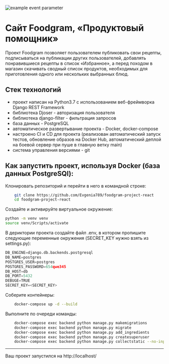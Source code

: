 ![example event parameter](https://github.com/Evgenia789/foodgram-project-react/actions/workflows/foodgram_workflow.yml/badge.svg?event=push)
# Сайт Foodgram, «Продуктовый помощник»
 Проект Foodgram позволяет пользователем публиковать свои рецепты, подписываться на публикации других пользователей, добавлять понравившиеся рецепты в список «Избранное», а перед походом в магазин скачивать сводный список продуктов, необходимых для приготовления одного или нескольких выбранных блюд.

## Cтек технологий

- проект написан на Python3.7 с использованием веб-фреймворка Django REST Framework
- библиотека Djoser - авторизация пользователя
- библиотека django-filter - фильтрация запросов
- база данных - PostgreSQL
- автоматическое развертывание проекта - Docker, docker-compose
- настроено CI и CD для проекта (реализован автоматический запуск тестов, обновление образов на Docker Hub, автоматический деплой на боевой сервер при пуше в главную ветку main) 
- система управления версиями - git

## Как запустить проект, используя Docker (база данных PostgreSQl):
Клонировать репозиторий и перейти в него в командной строке:
```bash
    git clone https://github.com/Evgenia789/foodgram-project-react
    cd foodgram-project-react
```
Создайте и активируйте виртуальное окружение:

```bash
python -m venv venv
source venv/Scripts/activate
```
В дериктории проекта создайте файл .env, в котором пропишите следующие переменные окружения (SECRET_KEY нужно взять из settings.py):
```python
DB_ENGINE=django.db.backends.postgresql
DB_NAME=postgres
POSTGRES_USER=postgres
POSTGRES_PASSWORD=654qwe345
DB_HOST=db
DB_PORT=5432
DEBUGE=TRUE
SECRET_KEY=<SECRET_KEY>
```

Соберите контейнеры:
```bash
    docker-compose up -d --build 
```
Выполните по очереди команды:
```bash
    docker-compose exec backend python manage.py makemigrations
    docker-compose exec backend python manage.py migrate
    docker-compose exec backend python manage.py add_ingredients
    docker-compose exec backend python manage.py createsuperuser
    docker-compose exec backend python manage.py collectstatic --no-input 
```
____
Ваш проект запустился на http://localhost/
